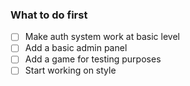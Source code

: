 ### What to do first
- [ ] Make auth system work at basic level
- [ ] Add a basic admin panel
- [ ] Add a game for testing purposes
- [ ] Start working on style
